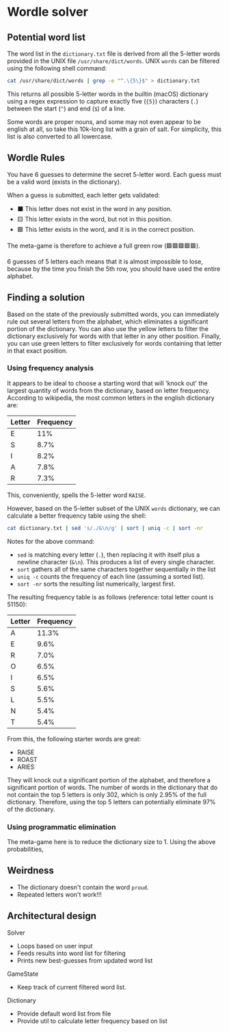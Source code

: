 # Wordle solver

## Potential word list

The word list in the `dictionary.txt` file is derived from all the 5-letter
words provided in the UNIX file `/usr/share/dict/words`. UNIX `words` can be
filtered using the following shell command:

```sh
cat /usr/share/dict/words | grep -e "^.\{5\}$" > dictionary.txt
```

This returns all possible 5-letter words in the builtin (macOS) dictionary
using a regex expression to capture exactly five (`{5}`) characters (`.`)
between the start (`^`) and end (`$`) of a line. 

Some words are proper nouns, and some may not even appear to be english at all,
so take this 10k-long list with a grain of salt. For simplicity, this list
is also converted to all lowercase.

## Wordle Rules

You have 6 guesses to determine the secret 5-letter word. Each guess must be a
valid word (exists in the dictionary).

When a guess is submitted, each letter gets validated:
- ⬛ This letter does not exist in the word in any position.
- 🟨 This letter exists in the word, but not in this position.
- 🟩 This letter exists in the word, and it is in the correct position. 

The meta-game is therefore to achieve a full green row (🟩🟩🟩🟩🟩). 

6 guesses of 5 letters each means that it is almost impossible to lose, because
by the time you finish the 5th row, you should have used the entire alphabet.

## Finding a solution

Based on the state of the previously submitted words, you can immediately rule
out several letters from the alphabet, which eliminates a significant portion
of the dictionary. You can also use the yellow letters to filter the dictionary
exclusively for words with that letter in any other position. Finally, you can
use green letters to filter exclusively for words containing that letter in
that exact position.

### Using frequency analysis
It appears to be ideal to choose a starting word that will 'knock out' the
largest quantity of words from the dictionary, based on letter frequency.
According to wikipedia, the most common letters in the english dictionary are:

Letter | Frequency
--- | ---
E | 11%
S | 8.7%
I | 8.2%
A | 7.8%
R | 7.3%

This, conveniently, spells the 5-letter word `RAISE`. 

However, based on the 5-letter subset of the UNIX `words` dictionary, we can 
calculate a better frequency table using the shell:

```sh
cat dictionary.txt | sed 's/./&\n/g' | sort | uniq -c | sort -nr
```

Notes for the above command:
- `sed` is matching every letter (`.`), then replacing it with itself plus a
  newline character (`&\n`). This produces a list of every single character.
- `sort` gathers all of the same characters together sequentially in the list
- `uniq -c` counts the frequency of each line (assuming a sorted list). 
- `sort -nr` sorts the resulting list numerically, largest first. 

The resulting frequency table is as follows (reference: total letter count is
51150):

Letter | Frequency
--- | ---
A | 11.3%
E | 9.6%
R | 7.0%
O | 6.5%
I | 6.5%
S | 5.6%
L | 5.5%
N | 5.4%
T | 5.4%

From this, the following starter words are great:
- RAISE
- ROAST
- ARIES

They will knock out a significant portion of the alphabet, and therefore a
significant portion of words. The number of words in the dictionary that do not
contain the top 5 letters is only 302, which is only 2.95% of the full
dictionary. Therefore, using the top 5 letters can potentially eliminate 97%
of the dictionary. 

### Using programmatic elimination

The meta-game here is to reduce the dictionary size to 1. Using the above
probabilities, 


## Weirdness

- The dictionary doesn't contain the word `proud`. 
- Repeated letters won't work!!!

## Architectural design

Solver
- Loops based on user input
- Feeds results into word list for filtering
- Prints new best-guesses from updated word list

GameState
- Keep track of current filtered word list.

Dictionary
- Provide default word list from file
- Provide util to calculate letter frequency based on list

